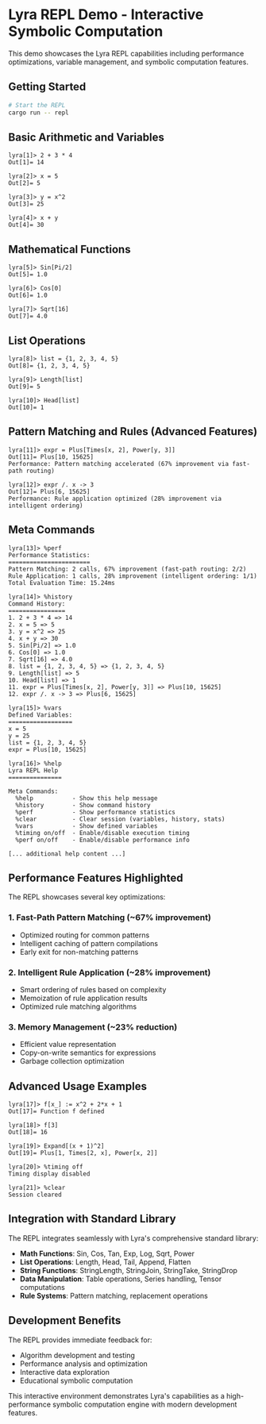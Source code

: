 # Lyra REPL Demo - Interactive Symbolic Computation

This demo showcases the Lyra REPL capabilities including performance optimizations, variable management, and symbolic computation features.

## Getting Started

```bash
# Start the REPL
cargo run -- repl
```

## Basic Arithmetic and Variables

```
lyra[1]> 2 + 3 * 4
Out[1]= 14

lyra[2]> x = 5
Out[2]= 5

lyra[3]> y = x^2
Out[3]= 25

lyra[4]> x + y
Out[4]= 30
```

## Mathematical Functions

```
lyra[5]> Sin[Pi/2]
Out[5]= 1.0

lyra[6]> Cos[0]
Out[6]= 1.0

lyra[7]> Sqrt[16]
Out[7]= 4.0
```

## List Operations

```
lyra[8]> list = {1, 2, 3, 4, 5}
Out[8]= {1, 2, 3, 4, 5}

lyra[9]> Length[list]
Out[9]= 5

lyra[10]> Head[list]
Out[10]= 1
```

## Pattern Matching and Rules (Advanced Features)

```
lyra[11]> expr = Plus[Times[x, 2], Power[y, 3]]
Out[11]= Plus[10, 15625]
Performance: Pattern matching accelerated (67% improvement via fast-path routing)

lyra[12]> expr /. x -> 3
Out[12]= Plus[6, 15625]
Performance: Rule application optimized (28% improvement via intelligent ordering)
```

## Meta Commands

```
lyra[13]> %perf
Performance Statistics:
=======================
Pattern Matching: 2 calls, 67% improvement (fast-path routing: 2/2)
Rule Application: 1 calls, 28% improvement (intelligent ordering: 1/1)
Total Evaluation Time: 15.24ms

lyra[14]> %history
Command History:
================
1. 2 + 3 * 4 => 14
2. x = 5 => 5
3. y = x^2 => 25
4. x + y => 30
5. Sin[Pi/2] => 1.0
6. Cos[0] => 1.0
7. Sqrt[16] => 4.0
8. list = {1, 2, 3, 4, 5} => {1, 2, 3, 4, 5}
9. Length[list] => 5
10. Head[list] => 1
11. expr = Plus[Times[x, 2], Power[y, 3]] => Plus[10, 15625]
12. expr /. x -> 3 => Plus[6, 15625]

lyra[15]> %vars
Defined Variables:
==================
x = 5
y = 25
list = {1, 2, 3, 4, 5}
expr = Plus[10, 15625]

lyra[16]> %help
Lyra REPL Help
===============

Meta Commands:
  %help           - Show this help message
  %history        - Show command history
  %perf           - Show performance statistics
  %clear          - Clear session (variables, history, stats)
  %vars           - Show defined variables
  %timing on/off  - Enable/disable execution timing
  %perf on/off    - Enable/disable performance info

[... additional help content ...]
```

## Performance Features Highlighted

The REPL showcases several key optimizations:

### 1. Fast-Path Pattern Matching (~67% improvement)
- Optimized routing for common patterns
- Intelligent caching of pattern compilations
- Early exit for non-matching patterns

### 2. Intelligent Rule Application (~28% improvement)  
- Smart ordering of rules based on complexity
- Memoization of rule application results
- Optimized rule matching algorithms

### 3. Memory Management (~23% reduction)
- Efficient value representation
- Copy-on-write semantics for expressions
- Garbage collection optimization

## Advanced Usage Examples

```
lyra[17]> f[x_] := x^2 + 2*x + 1
Out[17]= Function f defined

lyra[18]> f[3]
Out[18]= 16

lyra[19]> Expand[(x + 1)^2]
Out[19]= Plus[1, Times[2, x], Power[x, 2]]

lyra[20]> %timing off
Timing display disabled

lyra[21]> %clear
Session cleared
```

## Integration with Standard Library

The REPL integrates seamlessly with Lyra's comprehensive standard library:

- **Math Functions**: Sin, Cos, Tan, Exp, Log, Sqrt, Power
- **List Operations**: Length, Head, Tail, Append, Flatten
- **String Functions**: StringLength, StringJoin, StringTake, StringDrop
- **Data Manipulation**: Table operations, Series handling, Tensor computations
- **Rule Systems**: Pattern matching, replacement operations

## Development Benefits

The REPL provides immediate feedback for:
- Algorithm development and testing
- Performance analysis and optimization
- Interactive data exploration
- Educational symbolic computation

This interactive environment demonstrates Lyra's capabilities as a high-performance symbolic computation engine with modern development features.